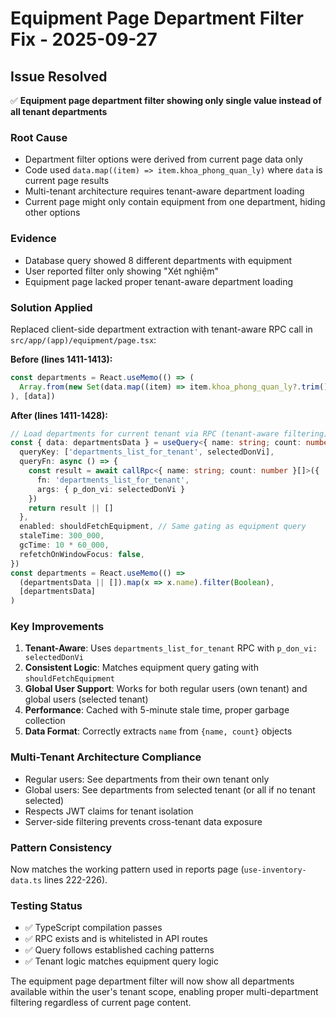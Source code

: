 # Equipment Page Department Filter Fix - 2025-09-27

## Issue Resolved
✅ **Equipment page department filter showing only single value instead of all tenant departments**

### Root Cause
- Department filter options were derived from current page data only
- Code used `data.map((item) => item.khoa_phong_quan_ly)` where `data` is current page results
- Multi-tenant architecture requires tenant-aware department loading
- Current page might only contain equipment from one department, hiding other options

### Evidence
- Database query showed 8 different departments with equipment
- User reported filter only showing "Xét nghiệm" 
- Equipment page lacked proper tenant-aware department loading

### Solution Applied
Replaced client-side department extraction with tenant-aware RPC call in `src/app/(app)/equipment/page.tsx`:

**Before (lines 1411-1413):**
```typescript
const departments = React.useMemo(() => (
  Array.from(new Set(data.map((item) => item.khoa_phong_quan_ly?.trim()).filter(Boolean))) as string[]
), [data])
```

**After (lines 1411-1428):**
```typescript
// Load departments for current tenant via RPC (tenant-aware filtering)
const { data: departmentsData } = useQuery<{ name: string; count: number }[]>({
  queryKey: ['departments_list_for_tenant', selectedDonVi],
  queryFn: async () => {
    const result = await callRpc<{ name: string; count: number }[]>({
      fn: 'departments_list_for_tenant',
      args: { p_don_vi: selectedDonVi }
    })
    return result || []
  },
  enabled: shouldFetchEquipment, // Same gating as equipment query
  staleTime: 300_000,
  gcTime: 10 * 60_000,
  refetchOnWindowFocus: false,
})
const departments = React.useMemo(() => 
  (departmentsData || []).map(x => x.name).filter(Boolean),
  [departmentsData]
)
```

### Key Improvements
1. **Tenant-Aware**: Uses `departments_list_for_tenant` RPC with `p_don_vi: selectedDonVi`
2. **Consistent Logic**: Matches equipment query gating with `shouldFetchEquipment`
3. **Global User Support**: Works for both regular users (own tenant) and global users (selected tenant)
4. **Performance**: Cached with 5-minute stale time, proper garbage collection
5. **Data Format**: Correctly extracts `name` from `{name, count}` objects

### Multi-Tenant Architecture Compliance
- Regular users: See departments from their own tenant only
- Global users: See departments from selected tenant (or all if no tenant selected)
- Respects JWT claims for tenant isolation
- Server-side filtering prevents cross-tenant data exposure

### Pattern Consistency
Now matches the working pattern used in reports page (`use-inventory-data.ts` lines 222-226).

### Testing Status
- ✅ TypeScript compilation passes
- ✅ RPC exists and is whitelisted in API routes
- ✅ Query follows established caching patterns
- ✅ Tenant logic matches equipment query logic

The equipment page department filter will now show all departments available within the user's tenant scope, enabling proper multi-department filtering regardless of current page content.